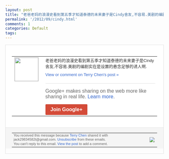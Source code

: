 ```yaml
---
layout: post
title: "老爸老妈的浪漫史看到第五季才知道泰德的未来妻子是Cindy舍友,不容易.美剧的编剧..."
permalink: '/2012/09/cindy.html'
comments: 1
categories: Default
tags: 
---
```

<div style="border:solid 1px #dfdfdf;color:#686868;font:13px Arial"><div style="background-color:#fff;padding:20px;"><table cellpadding="0" cellspacing="0"><tr><td style="padding-right:15px;vertical-align:top"><a href="https://plus.google.com/_/notifications/emlink?emrecipient=110200756825219614165&amp;emid=CMCkw-_ywbICFQ143god3k0AAA&amp;path=%2F108643996575278738906&amp;dt=1348066450942&amp;uob=8"><img height="75" src="https://lh3.googleusercontent.com/-KKRGTyJ5Bl0/AAAAAAAAAAI/AAAAAAAAEEY/jllxqER5dCk/s75-c-k-a/photo.jpg" style="border:solid 1px #cccccc;" width="75"/></a></td><td style="width:578px;color:#333;font:13px Arial;vertical-align:top"><div style="padding-bottom:10px">老爸老妈的浪漫史看到第五季才知道泰德的未<wbr/>来妻子是Cindy舍友,不容易.美剧的编<wbr/>剧实在是设置的悬念足够的诱人啊.</div><a href="https://plus.google.com/_/notifications/emlink?emrecipient=110200756825219614165&amp;emid=CMCkw-_ywbICFQ143god3k0AAA&amp;path=%2F108643996575278738906%2Fposts%2FQKiWXyERoay%3Fgpinv%3DAMIXal-dmJ5gskFylYAYgax7gZmtrCLl40reZ8eb03HQEY-YL85uc-VTo-qOi7TPnQb5iNmT6TyuGRUewRUiV3xbTbDMXxOsNxRBBvTO5NwCVbGCtniK0q8&amp;dt=1348066450942&amp;uob=8" style="color:#3366CC;text-decoration:none">View or comment on Terry Chen's post »</a><div style="margin-top:20px;border-top:solid 1px #dfdfdf"><div style="padding:15px 0;color:#686868;font:16px Arial">Google+ makes sharing on the web more like sharing in real life. <a href="http://www.google.com/+/learnmore/" style="color:#3366CC;text-decoration:none">Learn more</a>.</div><a href="https://plus.google.com/_/notifications/emlink?emrecipient=110200756825219614165&amp;emid=CMCkw-_ywbICFQ143god3k0AAA&amp;path=%2F%3Fgpinv%3DAMIXal-dmJ5gskFylYAYgax7gZmtrCLl40reZ8eb03HQEY-YL85uc-VTo-qOi7TPnQb5iNmT6TyuGRUewRUiV3xbTbDMXxOsNxRBBvTO5NwCVbGCtniK0q8&amp;dt=1348066450942&amp;uob=8" style="display:inline-block;padding:7px 15px;background-color:#d44b38; color:#fff;font-size:16px; font-weight:bold;border-radius:2px;-webkit-border-radius:2px; -moz-border-radius:2px;border:solid 1px #c43b28; white-space:nowrap;text-decoration:none">Join Google+</a></div></td></tr></table></div><div style="border-top:solid 1px #dfdfdf;padding:0 20px; background-color:#f5f5f5"><table cellpadding="0" cellspacing="0" style="height:50px"><tbody><tr><td style="vertical-align:middle;width:100%; color:#636363;font:11px Arial; line-height:120%">You received this message because <a href="https://plus.google.com/_/notifications/emlink?emrecipient=110200756825219614165&amp;emid=CMCkw-_ywbICFQ143god3k0AAA&amp;path=%2F108643996575278738906%3Fgpinv%3DAMIXal-dmJ5gskFylYAYgax7gZmtrCLl40reZ8eb03HQEY-YL85uc-VTo-qOi7TPnQb5iNmT6TyuGRUewRUiV3xbTbDMXxOsNxRBBvTO5NwCVbGCtniK0q8&amp;dt=1348066450942&amp;uob=8" style="color:#3366CC;text-decoration:none">Terry Chen</a> shared it with jack29834582t@gmail.com. <a href="https://plus.google.com/_/notifications/emlink?emrecipient=110200756825219614165&amp;emid=CMCkw-_ywbICFQ143god3k0AAA&amp;path=%2F_%2Fnonplus%2Femailsettings%3Fgpinv%3DAMIXal-dmJ5gskFylYAYgax7gZmtrCLl40reZ8eb03HQEY-YL85uc-VTo-qOi7TPnQb5iNmT6TyuGRUewRUiV3xbTbDMXxOsNxRBBvTO5NwCVbGCtniK0q8%26est%3DADH5u8UlqTK-KqclgZLcbjMqOm0HJaHfb7rMdWbzXrlKokGvluKnvx_aXwwd0Rz56830zvR0N3HVQ1Fow2vXYgMyeOxTooX9lIM69I7cSsPdae3UYuAEzSxg_cyUAxtnO97OTIPj1tjmiCrxFjG0roklfZT3oNdNnw&amp;dt=1348066450942&amp;uob=8" style="color:#3366CC;text-decoration:none">Unsubscribe</a> from these emails.<br/>You can't reply to this email. <a href="https://plus.google.com/_/notifications/emlink?emrecipient=110200756825219614165&amp;emid=CMCkw-_ywbICFQ143god3k0AAA&amp;path=%2F108643996575278738906%2Fposts%2FQKiWXyERoay%3Fgpinv%3DAMIXal-dmJ5gskFylYAYgax7gZmtrCLl40reZ8eb03HQEY-YL85uc-VTo-qOi7TPnQb5iNmT6TyuGRUewRUiV3xbTbDMXxOsNxRBBvTO5NwCVbGCtniK0q8&amp;dt=1348066450942&amp;uob=8" style="color:#3366CC;text-decoration:none">View the post</a> to add a comment.<br/></td><td><img src="https://ssl.gstatic.com/s2/oz/images/notifications/logo/google-plus-6617a72bb36cc548861652780c9e6ff1.png"/></td></tr></tbody></table></div></div>